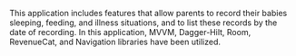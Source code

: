 This application includes features that allow parents to record their babies sleeping, feeding, and illness situations, and to list these records by the date of recording.
In this application, MVVM, Dagger-Hilt, Room, RevenueCat, and Navigation libraries have been utilized.
